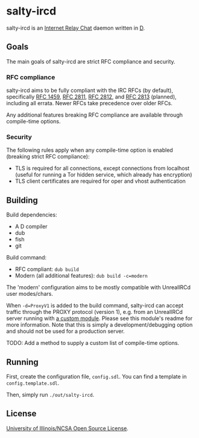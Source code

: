 # salty-ircd
salty-ircd is an [Internet Relay Chat](https://en.wikipedia.org/wiki/Internet_Relay_Chat) daemon written in [D](https://dlang.org/).

## Goals
The main goals of salty-ircd are strict RFC compliance and security.

### RFC compliance
salty-ircd aims to be fully compliant with the IRC RFCs (by default), specifically [RFC 1459](https://tools.ietf.org/html/rfc1459), [RFC 2811](https://tools.ietf.org/html/rfc2811), [RFC 2812](https://tools.ietf.org/html/rfc2812), and [RFC 2813](https://tools.ietf.org/html/rfc2813) (planned), including all errata.
Newer RFCs take precedence over older RFCs.

Any additional features breaking RFC compliance are available through compile-time options.

### Security
The following rules apply when any compile-time option is enabled (breaking strict RFC compliance):

* TLS is required for all connections, except connections from localhost (useful for running a Tor hidden service, which already has encryption)
* TLS client certificates are required for oper and vhost authentication

## Building
Build dependencies:
* A D compiler
* dub
* fish
* git

Build command:
* RFC compliant: `dub build`
* Modern (all additional features): `dub build -c=modern`

The 'modern' configuration aims to be mostly compatible with UnrealIRCd user modes/chars.

When `-d=ProxyV1` is added to the build command, salty-ircd can accept traffic through the PROXY protocol (version 1), e.g. from an UnrealIRCd server running with [a custom module](https://github.com/lesderid/unrealircd5_proxyv1_copy). Please see this module's readme for more information. Note that this is simply a development/debugging option and should not be used for a production server.

TODO: Add a method to supply a custom list of compile-time options.

## Running
First, create the configuration file, `config.sdl`. You can find a template in `config.template.sdl`.

Then, simply run `./out/salty-ircd`.

## License
[University of Illinois/NCSA Open Source License](LICENSE).
